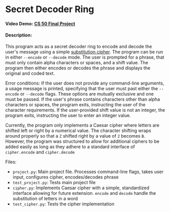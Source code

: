 # Secret Decoder Ring
#### Video Demo:  [CS 50 Final Project](https://youtu.be/LteiIYepv5I)
#### Description:
This program acts as a secret decoder ring to encode and decode the user's message using a simple [substitution cipher](https://en.wikipedia.org/wiki/Caesar_cipher). The program can be run in either `--encode` or `--decode` mode. The user is prompted for a phrase, that must only contain alpha characters or spaces, and a shift value. The program then either encodes or decodes the phrase and displays the original and coded text.

Error conditions:
If the user does not provide any command-line arguments, a usage message is printed, specifying that the user must past either the `--encode` or `--decode` flags. These options are mutually exclusive and one must be passed. If the user's phrase contains characters other than alpha characters or spaces, the program exits, instructing the user of the character requirements. If the user-provided shift value is not an integer, the program exits, instructing the user to enter an integer value.

Currently, the program only implements a Caesar cipher where letters are shifted left or right by a numerical value. The character shifting wraps around properly so that a `Z` shifted right by a value of `2` becomes `B`. However, the program was structured to allow for additional ciphers to be added easily as long as they adhere to a standard interface of `cipher.encode` and `cipher.decode`

Files:
* `project.py`: Main project file. Processes command-line flags, takes user input, configures cipher, encodes/decodes phrase
* `test_project.py`: Tests main project file
* `cipher.py`: Implements Caesar cipher with a simple, standardized interface allowing for future extension. `encode` and `decode` handle the substitution of letters in a word
* `test_cipher.py`: Tests the cipher implementation
